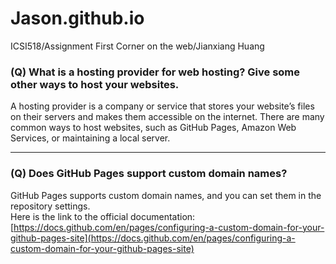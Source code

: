 # Jason.github.io
ICSI518/Assignment First Corner on the web/Jianxiang Huang




### (Q) What is a hosting provider for web hosting? Give some other ways to host your websites.

A hosting provider is a company or service that stores your website’s files on their servers and makes them accessible on the internet. There are many common ways to host websites, such as GitHub Pages, Amazon Web Services, or maintaining a local server.

---

### (Q) Does GitHub Pages support custom domain names?

GitHub Pages supports custom domain names, and you can set them in the repository settings.  
Here is the link to the official documentation:  
[https://docs.github.com/en/pages/configuring-a-custom-domain-for-your-github-pages-site](https://docs.github.com/en/pages/configuring-a-custom-domain-for-your-github-pages-site)
